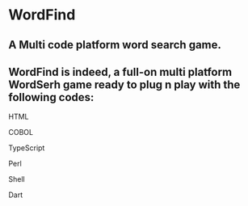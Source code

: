 # WordFind
A Multi code platform word search game.
---------------------------------------
WordFind is indeed, a full-on multi platform WordSerh game 
ready to plug n play with the following codes:
--------------------------------------------

HTML

COBOL

TypeScript

Perl

Shell

Dart
